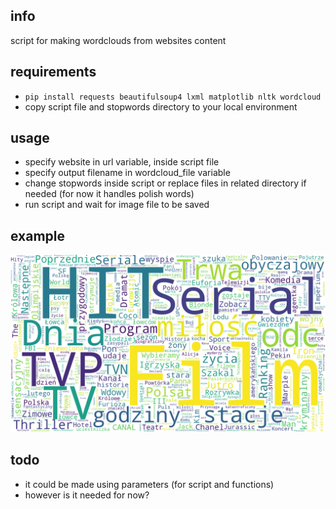 ## info

script for making wordclouds from websites content

## requirements

 - `pip install requests beautifulsoup4 lxml matplotlib nltk wordcloud`
 - copy script file and stopwords directory to your local environment
 
## usage

 - specify website in url variable, inside script file
 - specify output filename in wordcloud_file variable
 - change stopwords inside script or replace files in related directory if needed (for now it handles polish words)
 - run script and wait for image file to be saved

## example

![image](url_wordcloud/wordcloud.png)

## todo

 - it could be made using parameters (for script and functions)
 - however is it needed for now?
